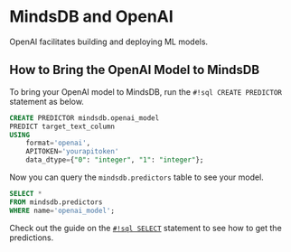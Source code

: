 # MindsDB and OpenAI

OpenAI facilitates building and deploying ML models.

## How to Bring the OpenAI Model to MindsDB

To bring your OpenAI model to MindsDB, run the `#!sql CREATE PREDICTOR` statement as below.

```sql
CREATE PREDICTOR mindsdb.openai_model
PREDICT target_text_column
USING 
    format='openai',
    APITOKEN='yourapitoken'
    data_dtype={"0": "integer", "1": "integer"};
```

Now you can query the `mindsdb.predictors` table to see your model.

```sql
SELECT *
FROM mindsdb.predictors
WHERE name='openai_model';
```

Check out the guide on the [`#!sql SELECT`](/sql/api/select/) statement to see how to get the predictions.
